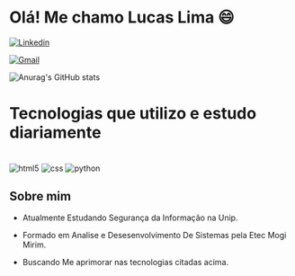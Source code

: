 <h1> Olá! Me chamo Lucas Lima 😄 </h1>

[![Linkedin](https://img.shields.io/badge/LinkedIn-0077B5?style=for-the-badge&logo=linkedin&logoColor=white)](https://www.linkedin.com/in/lucas-lima-b91b94245/)


[![Gmail](https://img.shields.io/badge/Gmail-D14836?style=for-the-badge&logo=gmail&logoColor=white/)](mailto:lucasrobertodacostac@gmail.com)

![Anurag's GitHub stats](https://github-readme-stats.vercel.app/api?username=LucasCostLima&show_icons=true&theme=prussian)

<h1> Tecnologias que utilizo e estudo diariamente </h1>

<div style="display: inline_block"><br/>

<img align="center" alt="html5" src="https://img.shields.io/badge/HTML5-E34F26?style=for-the-badge&logo=html5&logoColor=white" />

<img align="center" alt="css" src="https://img.shields.io/badge/CSS-239120?&style=for-the-badge&logo=css3&logoColor=white" />

<img align="center" alt="python" src="https://img.shields.io/badge/Python-3776AB?style=for-the-badge&logo=python&logoColor=white" />

</div>

<h2>Sobre mim </h2>


-  Atualmente Estudando Segurança da Informação na Unip. 

-  Formado em Analise e Desesenvolvimento De Sistemas pela Etec Mogi Mirim. 

- Buscando Me aprimorar nas tecnologias citadas acima.
